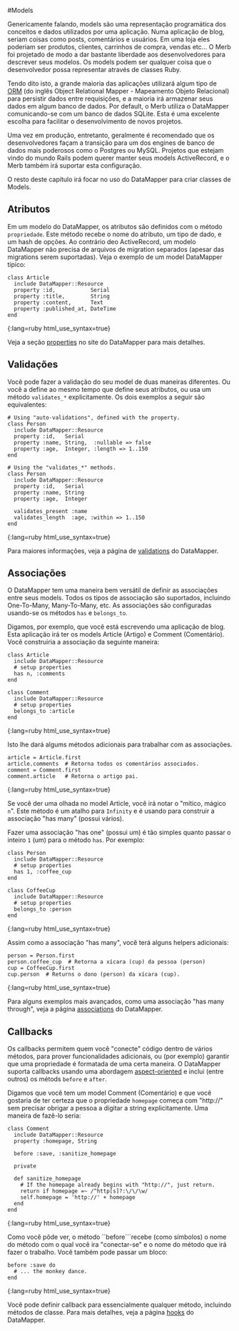 #Models

Genericamente falando, models são uma representação programática dos conceitos e
dados utilizados por uma aplicação. Numa aplicação de blog, seriam coisas como
posts, comentários e usuários. Em uma loja eles poderiam ser produtos, clientes,
carrinhos de compra, vendas etc... O Merb foi projetado de modo a dar bastante
liberdade aos desenvolvedores para descrever seus modelos. Os models podem ser
qualquer coisa que o desenvolvedor possa representar através de classes Ruby.

Tendo dito isto, a grande maioria das aplicações utilizará algum tipo de [ORM][]
(do inglês Object Relational Mapper - Mapeamento Objeto Relacional) para
persistir dados entre requisições, e a maioria irá armazenar seus dados em algum
banco de dados. Por default, o Merb utiliza o DataMapper comunicando-se com um
banco de dados SQLite. Esta é uma excelente escolha para facilitar o
desenvolvimento de novos projetos.

Uma vez em produção, entretanto, geralmente é recomendado que os desenvolvedores
façam a transição para um dos engines de banco de dados mais poderosos como o
Postgres ou MySQL. Projetos que estejam vindo do mundo Rails podem querer manter
seus models ActiveRecord, e o Merb também irá suportar esta configuração.

O resto deste capítulo irá focar no uso do DataMapper para criar classes de
Models.

## Atributos

Em um modelo do DataMapper, os atributos são definidos com o método
``propriedade``. Este método recebe o nome do atributo, um tipo de dado, e um
hash de opções. Ao contrário deo ActiveRecord, um modelo DataMapper não precisa
de arquivos de migration separados (apesar das migrations serem suportadas).
Veja o exemplo de um model DataMapper típico:

    class Article
      include DataMapper::Resource
      property :id,           Serial
      property :title,        String
      property :content,      Text
      property :published_at, DateTime
    end
{:lang=ruby html_use_syntax=true}

Veja a seção [properties][] no site do DataMapper para mais detalhes.

## Validações

Você pode fazer a validação do seu model de duas maneiras diferentes. Ou você
a define ao mesmo tempo que define seus atributos, ou usa um método
``validates_*`` explicitamente. Os dois exemplos a seguir são equivalentes:

    # Using "auto-validations", defined with the property.
    class Person
      include DataMapper::Resource
      property :id,   Serial
      property :name, String,  :nullable => false
      property :age,  Integer, :length => 1..150
    end

    # Using the "validates_*" methods.
    class Person
      include DataMapper::Resource
      property :id,   Serial
      property :name, String
      property :age,  Integer

      validates_present :name
      validates_length  :age, :within => 1..150
    end
{:lang=ruby html_use_syntax=true}

Para maiores informações, veja a página de [validations][] do DataMapper.

## Associações

O DataMapper tem uma maneira bem versátil de definir as associações entre seus
models. Todos os tipos de associação são suportados, incluindo One-To-Many,
Many-To-Many, etc. As associações são configuradas usando-se os métodos ``has``
e ``belongs_to``.

Digamos, por exemplo, que você está escrevendo uma aplicação de blog. Esta
aplicação irá ter os models Article (Artigo) e Comment (Comentário). Você
construiria a associação da seguinte maneira:

    class Article
      include DataMapper::Resource
      # setup properties
      has n, :comments
    end

    class Comment
      include DataMapper::Resource
      # setup properties
      belongs_to :article
    end
{:lang=ruby html_use_syntax=true}

Isto lhe dará algums métodos adicionais para trabalhar com as associações.

    article = Article.first
    article.comments  # Retorna todos os comentários associados.
    comment = Comment.first
    comment.article   # Retorna o artigo pai.
{:lang=ruby html_use_syntax=true}

Se você der uma olhada no model Article, você irá notar o
"mítico, mágico ``n``". Este método é um atalho para ``Infinity`` e é usando
para construir a associação "has many" (possui vários).

Fazer uma associação "has one" (possui um) é tão simples quanto passar o inteiro
``1`` (um) para o método ``has``. Por exemplo:

    class Person
      include DataMapper::Resource
      # setup properties
      has 1, :coffee_cup
    end

    class CoffeeCup
      include DataMapper::Resource
      # setup properties
      belongs_to :person
    end
{:lang=ruby html_use_syntax=true}

Assim como a associação "has many", você terá alguns helpers adicionais:

    person = Person.first
    person.coffee_cup  # Retorna a xícara (cup) da pessoa (person)
    cup = CoffeeCup.first
    cup.person  # Returns o dono (person) da xícara (cup).
{:lang=ruby html_use_syntax=true}

Para alguns exemplos mais avançados, como uma associação "has many through",
veja a página [associations][] do DataMapper.

## Callbacks

Os callbacks permitem quem você "conecte" código dentro de vários métodos, para
prover funcionalidades adicionais, ou (por exemplo) garantir que uma propriedade
é formatada de uma certa maneira. O DataMapper suporta callbacks usando uma
abordagem [aspect-oriented][] e inclui (entre outros) os métods ``before`` e
``after``.

Digamos que você tem um model Comment (Comentário) e que você gostaria de ter
certeza que o propriedade ``homepage`` começa com "http://" sem precisar obrigar
a pessoa a digitar a string explicitamente. Uma maneira de fazê-lo seria:

    class Comment
      include DataMapper::Resource
      property :homepage, String

      before :save, :sanitize_homepage

      private

      def sanitize_homepage
        # If the homepage already begins with "http://", just return.
        return if homepage =~ /^http[s]?:\/\/\w/
        self.homepage = 'http://' + homepage
      end
    end
{:lang=ruby html_use_syntax=true}

Como você pôde ver, o método ``before```recebe (como símbolos) o nome do método
com o qual você ira "conectar-se" e o nome do método que irá fazer o trabalho.
Você também pode passar um bloco:

    before :save do
      # ... the monkey dance.
    end
{:lang=ruby html_use_syntax=true}

Você pode definir callback para essencialmente qualquer método, incluindo
métodos de classe. Para mais detalhes, veja a página [hooks][] do DataMapper.

[ORM]:             http://en.wikipedia.org/wiki/Object-relational_mapping
[properties]:      http://datamapper.org/doku.php?id=docs:properties
[validations]:     http://datamapper.org/doku.php?id=docs:validations
[associations]:    http://datamapper.org/doku.php?id=docs:associations
[aspect-oriented]: http://en.wikipedia.org/wiki/Aspect_oriented
[hooks]:           http://datamapper.org/doku.php?id=docs:hooks
